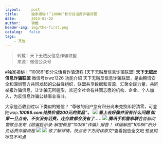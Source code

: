 ```yaml
---
layout:     post
title:      独家揭秘！“10086”积分兑话费诈骗流程
date:       2015-05-22
author:     转载
header-img: img/the-first.png
catalog:   false
tags:
    - 其他
---
```


<blockquote><p>转载：天下无贼反信息诈骗联盟<br>
来源：微信公众号</p></blockquote>

#独家揭秘！“10086”积分兑话费诈骗流程
[天下无贼反信息诈骗联盟]
**天下无贼反信息诈骗联盟**
微信号txwz1226
功能介绍
天下无贼反信息诈骗联盟，是由腾讯安全和深圳警方共同发起的公益性组织，联盟共享数据和资源，汇聚全民力量，共同举报诈骗信息，让诈骗无所遁形，欢迎全社会有共同志愿的机构、企业、个人加入，为反信息诈骗公益事业奋斗。

大家是否收到过以下类似的短信？
“尊敬的用户您有积分尚未兑换即将清零，可登陆wap.***10086.com兑换价值200元的奖品”。
![]({{site.baseurl}}/postimg/3Frx8wcpibStSmQHjk2VFWTiah7XkEOHz61KGO9wnmEFPx2PIty0ibxGRTG6xVfbLoHBxEMS2rO2tW9l2nMecP0Qg.jpeg)
看上去好像并没有什么问题
如果一旦点击，不仅没有话费，连存款都会没有了.....
![]({{site.baseurl}}/postimg/3Frx8wcpibStSmQHjk2VFWTiah7XkEOHz6MXo6CHL8EMwDHMW4icAv19bqxwibIgPKPicwP5juleaOCWjzoEVeAwenQ.jpeg)
**腾讯手机管家**联合**首都网警**联合发布《防骗启示录-解密假冒“10086”诈骗》报告！
详细解密“10086”积分兑话费诈骗流程
![]({{site.baseurl}}/postimg/3Frx8wcpibStSmQHjk2VFWTiah7XkEOHz6jWUIFZoxiaUhvcZdSctQRDtCQ9oibxNictHu4cQMyYoJJm0YmAhdO1XIQ.jpeg)
![]({{site.baseurl}}/postimg/3Frx8wcpibStSmQHjk2VFWTiah7XkEOHz6d8Am9uAw3ysmKlibQodUY3CBH4CHcXpNI5de5MhxKf6XbqwqFYkqiaWA.jpeg)
欲了解详情，快点击下方**阅读原文**查看报告全文吧‍‍
预览时标签不可点
